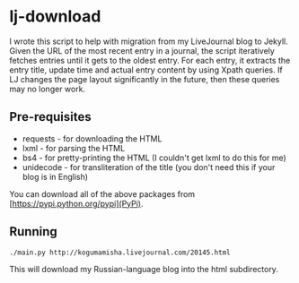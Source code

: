 lj-download
===========

I wrote this script to help with migration from my LiveJournal blog to Jekyll.
Given the URL of the most recent entry in a journal, the script iteratively fetches entries until it gets to the oldest entry.
For each entry, it extracts the entry title, update time and actual entry content by using Xpath queries.
If LJ changes the page layout significantly in the future, then these queries may no longer work.

Pre-requisites
--------------

* requests - for downloading the HTML
* lxml - for parsing the HTML
* bs4 - for pretty-printing the HTML (I couldn't get lxml to do this for me)
* unidecode - for transliteration of the title (you don't need this if your blog is in English)

You can download all of the above packages from [https://pypi.python.org/pypi](PyPi).

Running
-------

    ./main.py http://kogumamisha.livejournal.com/20145.html

This will download my Russian-language blog into the html subdirectory.
